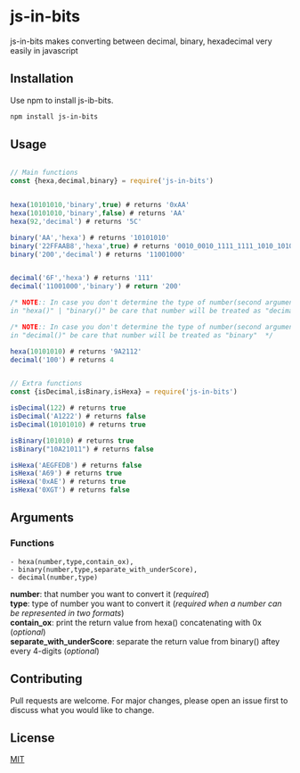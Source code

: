 # js-in-bits

js-in-bits makes converting between decimal, binary, hexadecimal very easily in javascript 

## Installation

Use npm to install js-ib-bits.

```bash
npm install js-in-bits
```

## Usage

```javascript

// Main functions
const {hexa,decimal,binary} = require('js-in-bits')


hexa(10101010,'binary',true) # returns '0xAA'
hexa(10101010,'binary',false) # returns 'AA'
hexa(92,'decimal') # returns '5C'

binary('AA','hexa') # returns '10101010'
binary('22FFAAB8','hexa',true) # returns '0010_0010_1111_1111_1010_1010_1011_1000'
binary('200','decimal') # returns '11001000'


decimal('6F','hexa') # returns '111'
decimal('11001000','binary') # return '200'

/* NOTE:: In case you don't determine the type of number(second argument)that you want to convert it 
in "hexa()" | "binary()" be care that number will be treated as "decimal"  */

/* NOTE:: In case you don't determine the type of number(second argument)that you want to convert it 
in "decimal()" be care that number will be treated as "binary"  */

hexa(10101010) # returns '9A2112'
decimal('100') # returns 4 


// Extra functions 
const {isDecimal,isBinary,isHexa} = require('js-in-bits')

isDecimal(122) # returns true
isDecimal('A1222') # returns false
isDecimal(10101010) # returns true

isBinary(101010) # returns true
isBinary("10A21011") # returns false

isHexa('AEGFEDB') # returns false
isHexa('A69') # returns true
isHexa('0xAE') # returns true
isHexa('0XGT') # returns false


```

## Arguments 
### Functions 
    - hexa(number,type,contain_ox),
    - binary(number,type,separate_with_underScore),
    - decimal(number,type)
    
**number**: that number you want to convert it (*required*)  
**type**: type of number you want to convert it (*required when a number can be represented in two formats*)  
**contain_ox**: print the return value from hexa() concatenating with 0x (*optional*)   
**separate_with_underScore**: separate the return value from binary() aftey every 4-digits (*optional*)   
   

## Contributing
Pull requests are welcome. For major changes, please open an issue first to discuss what you would like to change.


## License
[MIT](https://choosealicense.com/licenses/mit/)
